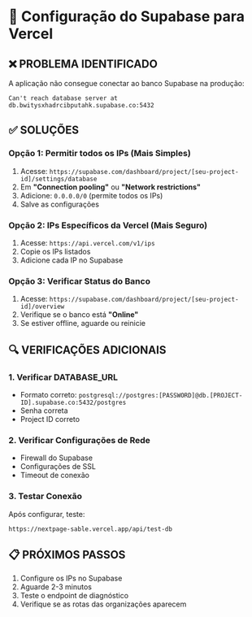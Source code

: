 # 🔧 Configuração do Supabase para Vercel

## ❌ PROBLEMA IDENTIFICADO

A aplicação não consegue conectar ao banco Supabase na produção:

```
Can't reach database server at db.bwitysxhadrcibputahk.supabase.co:5432
```

## ✅ SOLUÇÕES

### Opção 1: Permitir todos os IPs (Mais Simples)

1. Acesse: `https://supabase.com/dashboard/project/[seu-project-id]/settings/database`
2. Em **"Connection pooling"** ou **"Network restrictions"**
3. Adicione: `0.0.0.0/0` (permite todos os IPs)
4. Salve as configurações

### Opção 2: IPs Específicos da Vercel (Mais Seguro)

1. Acesse: `https://api.vercel.com/v1/ips`
2. Copie os IPs listados
3. Adicione cada IP no Supabase

### Opção 3: Verificar Status do Banco

1. Acesse: `https://supabase.com/dashboard/project/[seu-project-id]/overview`
2. Verifique se o banco está **"Online"**
3. Se estiver offline, aguarde ou reinicie

## 🔍 VERIFICAÇÕES ADICIONAIS

### 1. Verificar DATABASE_URL

- Formato correto: `postgresql://postgres:[PASSWORD]@db.[PROJECT-ID].supabase.co:5432/postgres`
- Senha correta
- Project ID correto

### 2. Verificar Configurações de Rede

- Firewall do Supabase
- Configurações de SSL
- Timeout de conexão

### 3. Testar Conexão

Após configurar, teste:

```
https://nextpage-sable.vercel.app/api/test-db
```

## 📋 PRÓXIMOS PASSOS

1. Configure os IPs no Supabase
2. Aguarde 2-3 minutos
3. Teste o endpoint de diagnóstico
4. Verifique se as rotas das organizações aparecem
